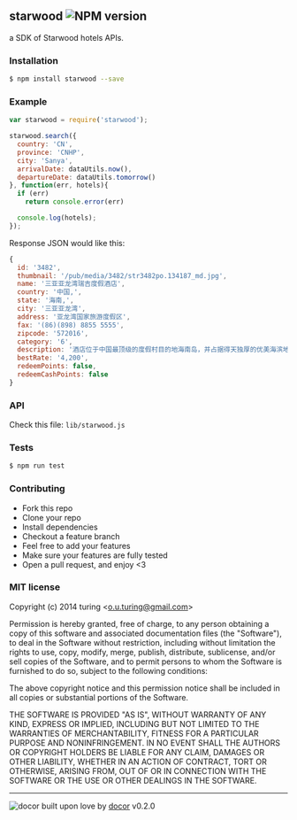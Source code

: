 ## starwood ![NPM version](https://img.shields.io/npm/v/starwood.svg?style=flat) 

a SDK of Starwood hotels APIs.

### Installation
```bash
$ npm install starwood --save
```

### Example
```js
var starwood = require('starwood');

starwood.search({
  country: 'CN',
  province: 'CNHP',
  city: 'Sanya',
  arrivalDate: dataUtils.now(),
  departureDate: dataUtils.tomorrow()
}, function(err, hotels){
  if (err)
    return console.error(err)

  console.log(hotels);
});
```
Response JSON would like this:

```js
{ 
  id: '3482',
  thumbnail: '/pub/media/3482/str3482po.134187_md.jpg',
  name: '三亚亚龙湾瑞吉度假酒店',
  country: '中国,',
  state: '海南,',
  city: '三亚亚龙湾',
  address: '亚龙湾国家旅游度假区',
  fax: '(86)(898) 8855 5555',
  zipcode: '572016',
  category: '6',
  description: '酒店位于中国最顶级的度假村目的地海南岛，并占据得天独厚的优美海滨地点，是畅享休闲宁静的人间天堂。',
  bestRate: '4,200',
  redeemPoints: false,
  redeemCashPoints: false 
}
```

### API
Check this file: `lib/starwood.js`

### Tests
```bash
$ npm run test
```

### Contributing
- Fork this repo
- Clone your repo
- Install dependencies
- Checkout a feature branch
- Feel free to add your features
- Make sure your features are fully tested
- Open a pull request, and enjoy <3

### MIT license
Copyright (c) 2014 turing &lt;o.u.turing@gmail.com&gt;

Permission is hereby granted, free of charge, to any person obtaining a copy
of this software and associated documentation files (the &quot;Software&quot;), to deal
in the Software without restriction, including without limitation the rights
to use, copy, modify, merge, publish, distribute, sublicense, and/or sell
copies of the Software, and to permit persons to whom the Software is
furnished to do so, subject to the following conditions:

The above copyright notice and this permission notice shall be included in
all copies or substantial portions of the Software.

THE SOFTWARE IS PROVIDED &quot;AS IS&quot;, WITHOUT WARRANTY OF ANY KIND, EXPRESS OR
IMPLIED, INCLUDING BUT NOT LIMITED TO THE WARRANTIES OF MERCHANTABILITY,
FITNESS FOR A PARTICULAR PURPOSE AND NONINFRINGEMENT. IN NO EVENT SHALL THE
AUTHORS OR COPYRIGHT HOLDERS BE LIABLE FOR ANY CLAIM, DAMAGES OR OTHER
LIABILITY, WHETHER IN AN ACTION OF CONTRACT, TORT OR OTHERWISE, ARISING FROM,
OUT OF OR IN CONNECTION WITH THE SOFTWARE OR THE USE OR OTHER DEALINGS IN
THE SOFTWARE.

---
![docor](https://raw.githubusercontent.com/turingou/docor/master/docor.png)
built upon love by [docor](https://github.com/turingou/docor.git) v0.2.0